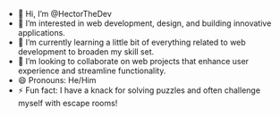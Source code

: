 - 👋 Hi, I’m @HectorTheDev
- 👀 I’m interested in web development, design, and building innovative applications.
- 🌱 I’m currently learning a little bit of everything related to web development to broaden my skill set.
- 💞️ I’m looking to collaborate on web projects that enhance user experience and streamline functionality.
- 😄 Pronouns: He/Him
- ⚡ Fun fact: I have a knack for solving puzzles and often challenge myself with escape rooms!

<!---
HectorTheDev/HectorTheDev is a ✨ special ✨ repository because its `README.md` (this file) appears on your GitHub profile.
You can click the Preview link to take a look at your changes.
--->
